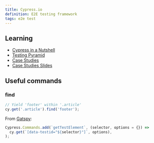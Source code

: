 ```yaml
---
title: Cypress.io
definition: E2E testing framework
tags: e2e test
---
```


## Learning

- [Cypress in a Nutshell](https://youtu.be/LcGHiFnBh3Y)
- [Testing Pyramid](https://testingjavascript.com/)
- [Case Studies](https://cypress.io/case-studies/)
- [Case Studies Slides](https://cypress.slides.com/cypress-io/)

## Useful commands

### find

```javascript
// Yield 'footer' within '.article'
cy.get('.article').find('footer');
```

From
[Gatspy](https://github.com/gatsbyjs/gatsby/blob/master/packages/gatsby-cypress/src/commands.js#L5):

```javascript
Cypress.Commands.add(`getTestElement`, (selector, options = {}) =>
  cy.get(`[data-testid="${selector}"]`, options),
);
```
